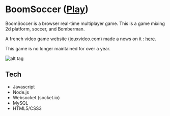 # BoomSoccer ([Play](http://www.bazia.net:1321/))

BoomSoccer is a browser real-time multiplayer game. This is a game mixing 2d platform, soccer, and Bomberman.

A french video game website (jeuxvideo.com) made a news on it : [here](http://www.jeuxvideo.com/news/431197/un-jeu-de-football-multijoueur-sur-le-web.htm).

This game is no longer maintained for over a year.

![alt tag](http://github.com/xviniette/BoomSoccer/blob/master/docs/img/88a3f87c_787888.gif?raw=true)

## Tech
* Javascript
* Node.js
* Websocket (socket.io)
* MySQL
* HTML5/CSS3

